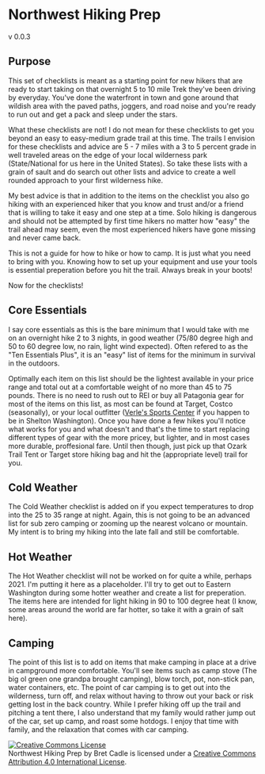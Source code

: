 # Northwest Hiking Prep

v 0.0.3

## Purpose

This set of checklists is meant as a starting point for new hikers that are ready to start taking on that overnight 5 to
10 mile Trek they've been driving by everyday. You've done the waterfront in town and gone around that wildish area with
the paved paths, joggers, and road noise and you're ready to run out and get a pack and sleep under the stars.

What these checklists are not! I do not mean for these checklists to get you beyond an easy to easy-medium grade trail
at this time. The trails I envision for these checklists and advice are 5 - 7 miles with a 3 to 5 percent grade in well
traveled areas on the edge of your local wilderness park (State/National for us here in the United States). So take
these lists with a grain of sault and do search out other lists and advice to create a well rounded approach to your
first wilderness hike.

My best advice is that in addition to the items on the checklist you also go hiking with an experienced hiker that you
know and trust and/or a friend that is willing to take it easy and one step at a time. Solo hiking is dangerous and
should not be attempted by first time hikers no matter how "easy" the trail ahead may seem, even the most experienced
hikers have gone missing and never came back.

This is not a guide for how to hike or how to camp. It is just what you need to bring with you. Knowing how to set up
your equipment and use your tools is essential preperation before you hit the trail. Always break in your boots!

Now for the checklists!

## Core Essentials

I say core essentials as this is the bare minimum that I would take with me on an overnight hike 2 to 3 nights, in good
weather (75/80 degree high and 50 to 60 degree low, no rain, light wind expected). Often refered to as the
"Ten Essentials Plus", it is an "easy" list of items for the minimum in survival in the outdoors.

Optimally each item on this list should be the lightest available in your price range and total out at a comfortable
weight of no more than 45 to 75 pounds. There is no need to rush out to REI or buy all Patagonia gear for most of the
items on this list, as most can be found at Target, Costco (seasonally), or your local outfitter
([Verle's Sports Center](https://www.verles.com/) if you happen to be in Shelton Washington). Once you have done a few
hikes you'll notice what works for you and what doesn't and that's the time to start replacing different types of gear
with the more pricey, but lighter, and in most cases more durable, proffesional fare. Until then though, just pick up
that Ozark Trail Tent or Target store hiking bag and hit the (appropriate level) trail for you.

## Cold Weather

The Cold Weather checklist is added on if you expect temperatures to drop into the 25 to 35 range at night. Again, this
is not going to be an advanced list for sub zero camping or zooming up the nearest volcano or mountain. My intent is to
bring my hiking into the late fall and still be comfortable.

## Hot Weather

The Hot Weather checklist will not be worked on for quite a while, perhaps 2021. I'm putting it here as a placeholder.
I'll try to get out to Eastern Washington during some hotter weather and create a list for preperation. The items here
are intended for light hiking in 90 to 100 degree heat (I know, some areas around the world are far hotter, so take it 
with a grain of salt here).

## Camping

The point of this list is to add on items that make camping in place at a drive in campground more comfortable. You'll
see items such as camp stove (The big ol green one grandpa brought camping), blow torch, pot, non-stick pan, water
containers, etc. The point of car camping is to get out into the wilderness, turn off, and relax without having to
throw out your back or risk getting lost in the back country. While I prefer hiking off up the trail and pitching a tent
there, I also understand that my family would rather jump out of the car, set up camp, and roast some hotdogs. I enjoy
that time with family, and the relaxation that comes with car camping.

<a rel="license" href="http://creativecommons.org/licenses/by/4.0/"><img alt="Creative Commons License" style="border-width:0" src="https://i.creativecommons.org/l/by/4.0/88x31.png" /></a><br /><span xmlns:dct="http://purl.org/dc/terms/" href="http://purl.org/dc/dcmitype/Text" property="dct:title" rel="dct:type">Northwest Hiking Prep</span> by <span xmlns:cc="http://creativecommons.org/ns#" property="cc:attributionName">Bret Cadle</span> is licensed under a <a rel="license" href="http://creativecommons.org/licenses/by/4.0/">Creative Commons Attribution 4.0 International License</a>.